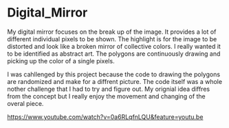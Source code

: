 # Digital_Mirror
My digital mirror focuses on the break up of the image. It provides a lot of different individual pixels to be shown.
The highlight is for the image to be distorted and look like a broken mirror of collective colors. I really wanted it
to be identified as abstract art.  The polygons are continuously drawing and picking up the color of a single pixels. 

I was cahllenged by this project because the code to drawing the polygons are randomized and make for a diffrent picture. The code itself was a whole nother challenge that I had to try and figure out. My orignial idea diffres from the concept but I really enjoy the movement and changing of the overal piece. 

https://www.youtube.com/watch?v=0a6RLqfnLQU&feature=youtu.be
